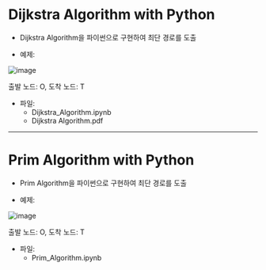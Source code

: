 # Dijkstra Algorithm with Python
* Dijkstra Algorithm을 파이썬으로 구현하여 최단 경로를 도출


* 예제:

![image](https://github.com/user-attachments/assets/bdb8b9fa-83bc-4dd4-8001-630dbcbbd2ba)


출발 노드: O, 도착 노드: T

* 파일:
    + Dijkstra_Algorithm.ipynb
    + Dijkstra Algorithm.pdf

<hr>

# Prim Algorithm with Python
* Prim Algorithm을 파이썬으로 구현하여 최단 경로를 도출


* 예제:

![image](https://github.com/user-attachments/assets/bdb8b9fa-83bc-4dd4-8001-630dbcbbd2ba)

출발 노드: O, 도착 노드: T


* 파일:
  + Prim_Algorithm.ipynb
